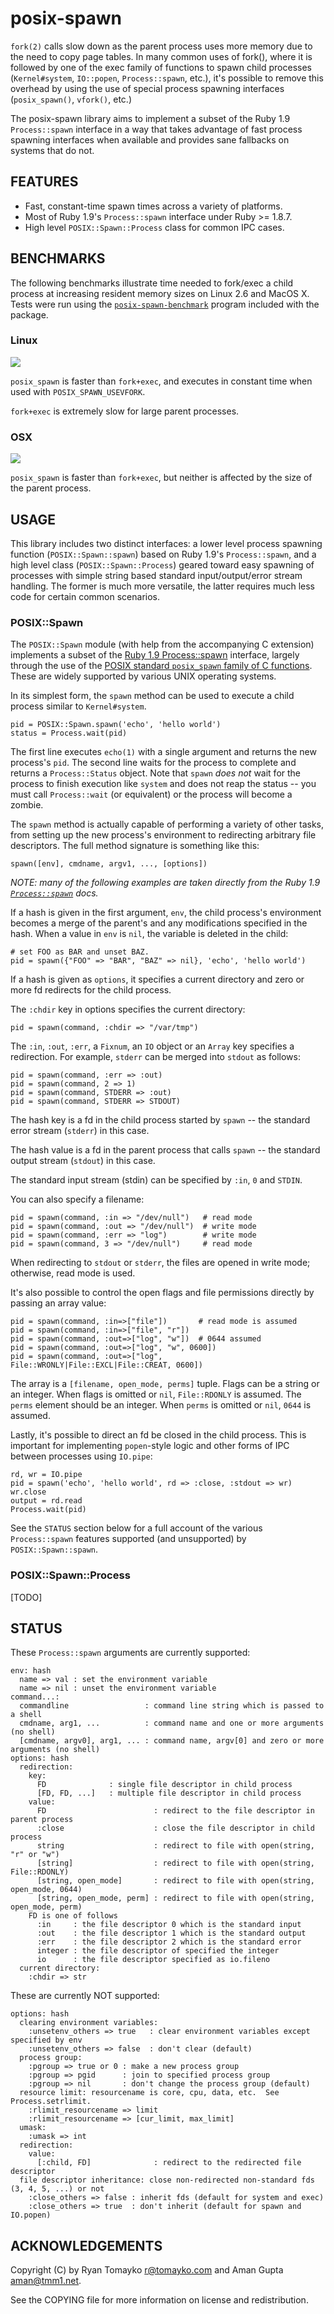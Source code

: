 # posix-spawn

`fork(2)` calls slow down as the parent process uses more memory due to the need
to copy page tables. In many common uses of fork(), where it is followed by one
of the exec family of functions to spawn child processes (`Kernel#system`,
`IO::popen`, `Process::spawn`, etc.), it's possible to remove this overhead by using
the use of special process spawning interfaces (`posix_spawn()`, `vfork()`, etc.)

The posix-spawn library aims to implement a subset of the Ruby 1.9 `Process::spawn`
interface in a way that takes advantage of fast process spawning interfaces when
available and provides sane fallbacks on systems that do not.

## FEATURES

 - Fast, constant-time spawn times across a variety of platforms.
 - Most of Ruby 1.9's `Process::spawn` interface under Ruby >= 1.8.7.
 - High level `POSIX::Spawn::Process` class for common IPC cases.

## BENCHMARKS

The following benchmarks illustrate time needed to fork/exec a child process at
increasing resident memory sizes on Linux 2.6 and MacOS X. Tests were run using
the [`posix-spawn-benchmark`][pb] program included with the package.

[pb]: https://github.com/rtomayko/posix-spawn/tree/master/bin

### Linux

![](https://chart.googleapis.com/chart?chbh=a,5,25&chxr=1,0,36,7&chd=t:5.77,10.37,15.72,18.31,19.73,25.13,26.70,29.31,31.44,35.49|0.86,0.82,1.06,0.99,0.79,1.06,0.84,0.79,0.93,0.94&chxs=1N**%20secs&chs=900x200&chds=0,36&chxl=0:|50%20MB|100%20MB|150%20MB|200%20MB|250%20MB|300%20MB|350%20MB|400%20MB|450%20MB|500%20MB&cht=bvg&chdl=fspawn%20%28fork%2Bexec%29|pspawn%20%28posix_spawn%29&chtt=posix-spawn-benchmark%20--graph%20--count%20500%20--mem-size%20500%20%28x86_64-linux%29&chco=1f77b4,ff7f0e&chf=bg,s,f8f8f8&chxt=x,y#.png)

`posix_spawn` is faster than `fork+exec`, and executes in constant time when
used with `POSIX_SPAWN_USEVFORK`.

`fork+exec` is extremely slow for large parent processes.

### OSX

![](https://chart.googleapis.com/chart?chxl=0:|50%20MB|100%20MB|150%20MB|200%20MB|250%20MB|300%20MB|350%20MB|400%20MB|450%20MB|500%20MB&cht=bvg&chdl=fspawn%20%28fork%2Bexec%29|pspawn%20%28posix_spawn%29&chtt=posix-spawn-benchmark%20--graph%20--count%20500%20--mem-size%20500%20%28i686-darwin10.5.0%29&chco=1f77b4,ff7f0e&chf=bg,s,f8f8f8&chxt=x,y&chbh=a,5,25&chxr=1,0,3,0&chd=t:1.95,2.07,2.56,2.29,2.21,2.32,2.15,2.25,1.96,2.02|0.84,0.97,0.89,0.82,1.13,0.89,0.93,0.81,0.83,0.81&chxs=1N**%20secs&chs=900x200&chds=0,3#.png)

`posix_spawn` is faster than `fork+exec`, but neither is affected by the size of
the parent process.

## USAGE

This library includes two distinct interfaces: a lower level process spawning
function (`POSIX::Spawn::spawn`) based on Ruby 1.9's `Process::spawn`, and a
high level class (`POSIX::Spawn::Process`) geared toward easy spawning of
processes with simple string based standard input/output/error stream handling.
The former is much more versatile, the latter requires much less code for
certain common scenarios.

### POSIX::Spawn

The `POSIX::Spawn` module (with help from the accompanying C extension)
implements a subset of the [Ruby 1.9 Process::spawn][ps] interface, largely
through the use of the [POSIX standard `posix_spawn` family of C functions][po].
These are widely supported by various UNIX operating systems.

[ps]: http://www.ruby-doc.org/core-1.9/classes/Process.html#M002230
[po]: http://pubs.opengroup.org/onlinepubs/009695399/functions/posix_spawn.html

In its simplest form, the `spawn` method can be used to execute a child process
similar to `Kernel#system`.

    pid = POSIX::Spawn.spawn('echo', 'hello world')
    status = Process.wait(pid)

The first line executes `echo(1)` with a single argument and returns the new
process's `pid`. The second line waits for the process to complete and returns a
`Process::Status` object. Note that `spawn` *does not* wait for the process to
finish execution like `system` and does not reap the status -- you must call
`Process::wait` (or equivalent) or the process will become a zombie.

The `spawn` method is actually capable of performing a variety of other tasks,
from setting up the new process's environment to redirecting arbitrary file
descriptors. The full method signature is something like this:

    spawn([env], cmdname, argv1, ..., [options])

*NOTE: many of the following examples are taken directly from the Ruby 1.9
[`Process::spawn`][ps] docs.*

If a hash is given in the first argument, `env`, the child process's environment
becomes a merge of the parent's and any modifications specified in the hash.
When a value in `env` is `nil`, the variable is deleted in the child:

    # set FOO as BAR and unset BAZ.
    pid = spawn({"FOO" => "BAR", "BAZ" => nil}, 'echo', 'hello world')

If a hash is given as `options`, it specifies a current directory and zero or
more fd redirects for the child process.

The `:chdir` key in options specifies the current directory:

    pid = spawn(command, :chdir => "/var/tmp")

The `:in`, `:out`, `:err`, a `Fixnum`, an `IO` object or an `Array` key
specifies a redirection. For example, `stderr` can be merged into `stdout` as
follows:

    pid = spawn(command, :err => :out)
    pid = spawn(command, 2 => 1)
    pid = spawn(command, STDERR => :out)
    pid = spawn(command, STDERR => STDOUT)

The hash key is a fd in the child process started by `spawn` -- the standard
error stream (`stderr`) in this case.

The hash value is a fd in the parent process that calls `spawn` -- the standard
output stream (`stdout`) in this case.

The standard input stream (stdin) can be specified by `:in`, `0` and `STDIN`.

You can also specify a filename:

    pid = spawn(command, :in => "/dev/null")   # read mode
    pid = spawn(command, :out => "/dev/null")  # write mode
    pid = spawn(command, :err => "log")        # write mode
    pid = spawn(command, 3 => "/dev/null")     # read mode

When redirecting to `stdout` or `stderr`, the files are opened in write mode;
otherwise, read mode is used.

It's also possible to control the open flags and file permissions directly
by passing an array value:

    pid = spawn(command, :in=>["file"])       # read mode is assumed
    pid = spawn(command, :in=>["file", "r"])
    pid = spawn(command, :out=>["log", "w"])  # 0644 assumed
    pid = spawn(command, :out=>["log", "w", 0600])
    pid = spawn(command, :out=>["log", File::WRONLY|File::EXCL|File::CREAT, 0600])

The array is a `[filename, open_mode, perms]` tuple. Flags can be a string or an
integer. When flags is omitted or `nil`, `File::RDONLY` is assumed. The `perms`
element should be an integer. When `perms` is omitted or `nil`, `0644` is
assumed.

Lastly, it's possible to direct an fd be closed in the child process.  This is
important for implementing `popen`-style logic and other forms of IPC between
processes using `IO.pipe`:

    rd, wr = IO.pipe
    pid = spawn('echo', 'hello world', rd => :close, :stdout => wr)
    wr.close
    output = rd.read
    Process.wait(pid)

See the `STATUS` section below for a full account of the various
`Process::spawn` features supported (and unsupported) by `POSIX::Spawn::spawn`.

### POSIX::Spawn::Process

[TODO]

## STATUS

These `Process::spawn` arguments are currently supported:

    env: hash
      name => val : set the environment variable
      name => nil : unset the environment variable
    command...:
      commandline                 : command line string which is passed to a shell
      cmdname, arg1, ...          : command name and one or more arguments (no shell)
      [cmdname, argv0], arg1, ... : command name, argv[0] and zero or more arguments (no shell)
    options: hash
      redirection:
        key:
          FD              : single file descriptor in child process
          [FD, FD, ...]   : multiple file descriptor in child process
        value:
          FD                        : redirect to the file descriptor in parent process
          :close                    : close the file descriptor in child process
          string                    : redirect to file with open(string, "r" or "w")
          [string]                  : redirect to file with open(string, File::RDONLY)
          [string, open_mode]       : redirect to file with open(string, open_mode, 0644)
          [string, open_mode, perm] : redirect to file with open(string, open_mode, perm)
        FD is one of follows
          :in     : the file descriptor 0 which is the standard input
          :out    : the file descriptor 1 which is the standard output
          :err    : the file descriptor 2 which is the standard error
          integer : the file descriptor of specified the integer
          io      : the file descriptor specified as io.fileno
      current directory:
        :chdir => str

These are currently NOT supported:

    options: hash
      clearing environment variables:
        :unsetenv_others => true   : clear environment variables except specified by env
        :unsetenv_others => false  : don't clear (default)
      process group:
        :pgroup => true or 0 : make a new process group
        :pgroup => pgid      : join to specified process group
        :pgroup => nil       : don't change the process group (default)
      resource limit: resourcename is core, cpu, data, etc.  See Process.setrlimit.
        :rlimit_resourcename => limit
        :rlimit_resourcename => [cur_limit, max_limit]
      umask:
        :umask => int
      redirection:
        value:
          [:child, FD]              : redirect to the redirected file descriptor
      file descriptor inheritance: close non-redirected non-standard fds (3, 4, 5, ...) or not
        :close_others => false : inherit fds (default for system and exec)
        :close_others => true  : don't inherit (default for spawn and IO.popen)

## ACKNOWLEDGEMENTS

Copyright (C) by Ryan Tomayko <r@tomayko.com> and Aman Gupta <aman@tmm1.net>.

See the COPYING file for more information on license and redistribution.
